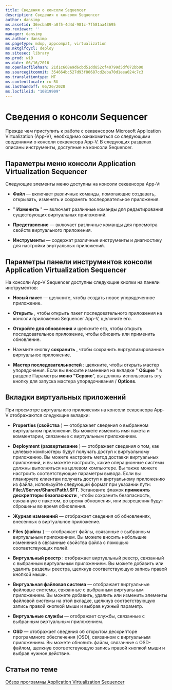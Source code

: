 ```yaml
---
title: Сведения о консоли Sequencer
description: Сведения о консоли Sequencer
author: dansimp
ms.assetid: 36ecba89-a0f5-4d4d-981c-7f581aa43695
ms.reviewer: ''
manager: dansimp
ms.author: dansimp
ms.pagetype: mdop, appcompat, virtualization
ms.mktglfcycl: deploy
ms.sitesec: library
ms.prod: w10
ms.date: 06/16/2016
ms.openlocfilehash: 21d1c668e9d6cbd51dd852cf40799d5df072bb00
ms.sourcegitcommit: 354664bc527d93f80687cd2eba70d1eea024c7c3
ms.translationtype: MT
ms.contentlocale: ru-RU
ms.lasthandoff: 06/26/2020
ms.locfileid: "10819909"
---
```

# Сведения о консоли Sequencer


Прежде чем приступить к работе с секвенсором Microsoft Application Virtualization (App-V), необходимо ознакомиться со следующими сведениями о консоли секвенсора App-V. В следующих разделах описаны инструменты, доступные на консоли Sequencer.

## Параметры меню консоли Application Virtualization Sequencer


Следующие элементы меню доступны на консоли секвенсора App-V:

-   **Файл** — включает различные команды, помогающие создавать, открывать, изменять и сохранять последовательное приложения.

-   " **Изменить** " — включает различные команды для редактирования существующих виртуальных приложений.

-   **Представление** — включает различные команды для просмотра свойств виртуального приложения.

-   **Инструменты** — содержат различные инструменты и диагностику для настройки виртуальных приложений.

## <a href="" id="application-virtualization-sequencer-console-toolbar-options-"></a>Параметры панели инструментов консоли Application Virtualization Sequencer


На консоли App-V Sequencer доступны следующие кнопки на панели инструментов:

-   **Новый пакет** — щелкните, чтобы создать новое упорядоченное приложение.

-   **Открыть** , чтобы открыть пакет последовательного приложения на консоли приложения Sequencer App-V, щелкните его.

-   **Откройте для обновления** и щелкните его, чтобы открыть последовательное приложение, чтобы обновить или применить обновление.

-   Нажмите кнопку **сохранить** , чтобы сохранить виртуализированное виртуальное приложение.

-   **Мастер последовательностей** : щелкните, чтобы открыть мастер упорядочения. Если вы вносите изменения на вкладке " **Общие** " в разделе Параметры **меню "Сервис**", вы должны использовать эту кнопку для запуска мастера упорядочивания  /  **Options**.

## Вкладки виртуальных приложений


При просмотре виртуального приложения на консоли секвенсора App-V отображаются следующие вкладки:

-   **Properties (свойства** ) — отображает сведения о выбранном виртуальном приложении. Вы можете изменить имя пакета и комментарии, связанные с виртуальным приложением.

-   **Deployment (развертывание** ) — отображает сведения о том, как целевые компьютеры будут получать доступ к виртуальному приложению. Вы можете настроить метод доставки виртуальных приложений, и вы можете настроить, какие операционные системы должны выполняться на целевом компьютере. Вы также можете настроить соответствующие параметры вывода. Если вы планируете клиентам получать доступ к виртуальному приложению из файла, используйте следующий формат при указании пути: **File://Server/Share/Path/.SFT**. Установите флажок **применять дескрипторы безопасности** , чтобы сохранить безопасность, связанную с пакетом, во время обновления, или разрешения будут сброшены во время обновления.

-   **Журнал изменений** — отображает сведения об обновлениях, внесенных в виртуальное приложение.

-   **Files (файлы** ) — отображает файлы, связанные с выбранным виртуальным приложением. Вы можете вносить небольшие изменения в связанные свойства файла с помощью соответствующих полей.

-   **Виртуальный реестр** : отображает виртуальный реестр, связанный с выбранным виртуальным приложением. Вы можете добавить или удалить разделы реестра, щелкнув соответствующую запись правой кнопкой мыши.

-   **Виртуальная файловая система** — отображает виртуальные файловые системы, связанные с выбранным виртуальным приложением. Вы можете добавить, удалить или изменить элементы файловой системы на этой вкладке, щелкнув соответствующую запись правой кнопкой мыши и выбрав нужный параметр.

-   **Виртуальные службы** — отображает службы, связанные с выбранным виртуальным приложением.

-   **OSD** — отображает сведения об открытом дескрипторе программного обеспечения (OSD), связанном с виртуальным приложением. Вы можете обновить файлы, связанные с OSD-файлом, щелкнув соответствующую запись правой кнопкой мыши и выбрав нужное действие.

## Статьи по теме


[Обзор программы Application Virtualization Sequencer](application-virtualization-sequencer-overview.md)

 

 





